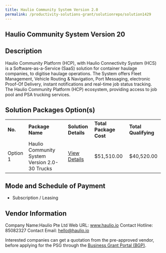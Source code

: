 ```yaml
---
title: Haulio Community System Version 2.0
permalink: /productivity-solutions-grant/solutionrepo/solution1429
---
```


## Haulio Community System Version 20

## Description

Haulio Community Platform (HCP), with Haulio Connectivity System (HCS) is a Software-as-a-Service (SaaS) solution for container haulage companies, to digitise haulage operations. The System offers Fleet Management, Vehicle Routing & Navigation, Port Messaging, electronic Proof-Of Delivery, instant notifications and real-time job status tracking. The Haulio Community Platform (HCP) ecosystem, providing access to job pool and PSA trucking services.

## Solution Packages Option(s)

<table>
<tr>
<td><b>No.</b></td>
<td><b>Package Name</b></td>
<td><b>Solution Details</b></td>
<td><b>Total Package Cost</b></td>
<td><b>Total Qualifying</b></td>
</tr>
<tr>
<td>Option 1</td>
<td>Haulio Community System Version 2.0-30 Trucks</td>
<td><a href='https://www.gobusiness.gov.sg/images/psg/Desensitised_Haulio_20200180_Annex_3_CR_wef_22_Oct_2020_Part_2.pdf'>View Details</a></td>
<td>$51,510.00</td>
<td>$40,520.00</td>
</tr>
</table>

## Mode and Schedule of Payment

 - Subscription / Leasing

## Vendor Information

 Company Name:Haulio Pte Ltd 
Web URL: www.haulio.io 
Contact Hotline: 85082327 
Contact Email: hello@haulio.io 


Interested companies can get a quotation from the pre-approved vendor, before applying for the PSG through the <a href='https://www.businessgrants.gov.sg/'>Business Grant Portal (BGP)</a>.

<script src="/jquery/resize-tables.js"></script>
